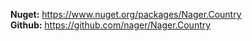 <b>Nuget:</b> https://www.nuget.org/packages/Nager.Country <br/>
<b>Github:</b> https://github.com/nager/Nager.Country
